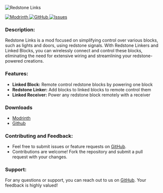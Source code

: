 ![Redstone Links](https://github.com/andersmmg/redstonelinks/assets/16022203/e4ac333f-09e5-4b79-8521-7c672fc9c713)

[![Modrinth](https://img.shields.io/badge/Modrinth-1bd96a?style=for-the-badge&logo=modrinth&logoColor=white)
](https://modrinth.com/mod/redstonelinks)
[![GitHub](https://img.shields.io/badge/GitHub-black?style=for-the-badge&logo=github&logoColor=white)
](https://github.com/andersmmg/redstonelinks)
[![Issues](https://img.shields.io/github/issues-raw/andersmmg/redstonelinks?style=for-the-badge&logo=github)
](https://github.com/andersmmg/redstonelinks/issues)

### Description:

Redstone Links is a mod focused on simplifying control over various blocks, such as lights and doors, using redstone
signals. With Redstone Linkers and Linked Blocks, you can wirelessly connect and control these blocks, eliminating the
need for extensive
wiring and streamlining your redstone-powered creations.

### Features:

- **Linked Block:** Remote control redstone blocks by powering one block
- **Redstone Linker:** Add blocks to linked blocks to remote control them
- **Linked Receiver:** Power any redstone block remotely with a receiver

### Downloads

- [Modrinth](https://modrinth.com/mod/redstonelinks/versions)
- [Github](https://github.com/andersmmg/redstonelinks/releases)

### Contributing and Feedback:

- Feel free to submit issues or feature requests on [GitHub](https://github.com/andersmmg/redstonelinks/issues).
- Contributions are welcome! Fork the repository and submit a pull request with your changes.

### Support:

For any questions or support, you can reach out to us on [GitHub](https://github.com/andersmmg/redstonelinks). Your
feedback is highly valued!

